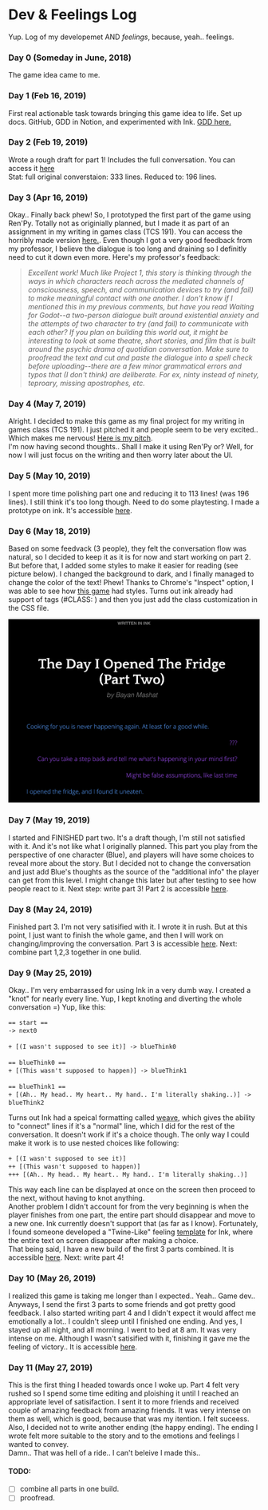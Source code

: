 # Dev & Feelings Log

Yup. Log of my developemet AND _feelings_, because, yeah.. feelings. 

### Day 0 (Someday in June, 2018) 
The game idea came to me.

### Day 1 (Feb 16, 2019) 
First real actionable task towards bringing this game idea to life. Set up docs. GitHub, GDD in Notion, and experimented with Ink. [GDD here.](https://www.notion.so/bmmashat/The-Day-I-Opened-The-Fridge-Game-69d833d91b7f473e9475f9eceaeb8a05)

### Day 2 (Feb 19, 2019)
Wrote a rough draft for part 1! Includes the full conversation. You can access it [here](https://docs.google.com/spreadsheets/d/16gAga-8uIu6R6mer9m4d9gmwYIOU6H50HAn1Ma33y58/edit#gid=1559134232) <br>
Stat: full original converstaion: 333 lines. Reduced to: 196 lines.

### Day 3 (Apr 16, 2019) 
Okay.. Finally back phew! So, I prototyped the first part of the game using Ren'Py. Totally not as originially planned, but I made it as part of an assignment in my writing in games class (TCS 191). You can access the horribly made version [here.](https://bmmashat.itch.io/the-day-i-opened-the-fridge). Even though I got a very good feedback from my professor, I believe the dialogue is too long and draining so I definitly need to cut it down even more. Here's my professor's feedback: 
> _Excellent work! Much like Project 1, this story is thinking through the ways in which characters reach across the mediated channels of consciousness, speech, and communication devices to try (and fail) to make meaningful contact with one another. I don't know if I mentioned this in my previous comments, but have you read Waiting for Godot--a two-person dialogue built around existential anxiety and the attempts of two character to try (and fail) to communicate with each other? If you plan on building this world out, it might be interesting to look at some theatre, short stories, and film that is built around the psychic drama of quotidian conversation. Make sure to proofread the text and cut and paste the dialogue into a spell check before uploading--there are a few minor grammatical errors and typos that (I don't think) are deliberate. For ex, ninty instead of ninety, teproary, missing apostrophes, etc._

### Day 4 (May 7, 2019) 
Alright. I decided to make this game as my final project for my writing in games class (TCS 191). I just pitched it and people seem to be very excited.. Which makes me nervous! [Here is my pitch](https://docs.google.com/presentation/d/1YInIJs9fiFnqte8Hz3Ug0oyNnVhcQ6Ftg02fu3GRNAI/edit?usp=sharing). <br>
I'm now having second thoughts.. Shall I make it using Ren'Py or? Well, for now I will just focus on the writing and then worry later about the UI. 

### Day 5 (May 10, 2019)
I spent more time polishing part one and reducing it to 113 lines! (was 196 lines). I still think it's too long though. Need to do some playtesting. I made a prototype on ink. It's accessible [here](https://bmmashat.itch.io/the-day-i-opened-the-fridge-part-one). 

### Day 6 (May 18, 2019)
Based on some feedvack (3 people), they felt the conversation flow was natural, so I decided to keep it as it is for now and start working on part 2. But before that, I added some styles to make it easier for reading (see picture below). I changed the background to dark, and I finally managed to change the color of the text! Phew! Thanks to Chrome's "Inspect" option, I was able to see how [this game](https://h-anklebone.itch.io/a-song-for-kharon) had styles. Turns out ink already had support of tags (#CLASS: <whatever>) and then you just add the class customization in the CSS file. 

![screenshot](https://github.com/bmmashat/the-day-i-opened-the-fridge/blob/master/screenshots/darkcolors.jpg "screenshot of colros")


### Day 7 (May 19, 2019) 
I started and FINISHED part two. It's a draft though, I'm still not satisfied with it. And it's not like what I originally planned. This part you play from the perspective of one character (Blue), and players will have some choices to reveal more about the story. But I decided not to change the conversation and just add Blue's thoughts as the source of the "additional info" the player can get from this level. I might change this later but after testing to see how people react to it. Next step: write part 3! Part 2 is accessible [here](https://bmmashat.itch.io/the-day-i-opened-the-fridge-part-two). 

### Day 8 (May 24, 2019) 
Finished part 3. I'm not very satisified with it. I wrote it in rush. But at this point, I just want to finish the whole game, and then I will work on changing/improving the conversation. Part 3 is accessible [here](https://bmmashat.itch.io/the-day-i-opened-the-fridge-part-three). Next: combine part 1,2,3 together in one bulid.

### Day 9 (May 25, 2019) 
Okay.. I'm very embarrassed for using Ink in a very dumb way. I created a "knot" for nearly every line. Yup, I kept knoting and diverting the whole conversation =) Yup, like this: 
```
== start == 
-> next0

+ [(I wasn't supposed to see it)] -> blueThink0

== blueThink0 == 
+ [(This wasn't supposed to happen)] -> blueThink1

== blueThink1 == 
+ [(Ah.. My head.. My heart.. My hand.. I'm literally shaking..)] -> blueThink2

```

Turns out Ink had a speical formatting called [weave](https://github.com/inkle/ink/blob/master/Documentation/WritingWithInk.md#part-2-weave), which gives the ability to "connect" lines if it's a "normal" line, which I did for the rest of the conversation. It doesn't work if it's a choice though. The only way I could make it work is to use nested choices like following: 
```
+ [(I wasn't supposed to see it)] 
++ [(This wasn't supposed to happen)] 
+++ [(Ah.. My head.. My heart.. My hand.. I'm literally shaking..)] 
```
This way each line can be displayed at once on the screen then proceed to the next, without having to knot anything. <br>
Another problem I didn't account for from the very beginning is when the player finishes from one part, the entire part should disappear and move to a new one. Ink currently doesn't support that (as far as I know). Fortunately, I found someone developed a "Twine-Like" feeling [template](https://github.com/wickedlyethan/ink-soaked) for Ink, where the entire text on screen disappear after making a choice. <br>
That being said, I have a new build of the first 3 parts combined. It is accessible [here](https://bmmashat.itch.io/the-day-i-opened-the-fridge-three-parts). Next: write part 4!

### Day 10 (May 26, 2019)
I realized this game is taking me longer than I expected.. Yeah.. Game dev.. Anyways, I send the first 3 parts to some friends and got pretty good feedback. I also started writing part 4 and I didn't expect it would affect me emotionally a lot.. I couldn't sleep until I finished one ending. And yes, I stayed up all night, and all morning. I went to bed at 8 am. It was very intense on me. Although I wasn't satisified with it, finishing it gave me the feeling of victory.. It is accessible [here](https://bmmashat.itch.io/the-day-i-opened-the-fridge-part-4).

### Day 11 (May 27, 2019)
This is the first thing I headed towards once I woke up. Part 4 felt very rushed so I spend some time editing and ploishing it until I reached an appropriate level of satisifaction. I sent it to more friends and received couple of amazing feedback from amazing friends. It was very intense on them as well, which is good, because that was my itention. I felt suceess. Also, I decided not to write another ending (the happy ending). The ending I wrote felt more suitable to the story and to the emotions and feelings I wanted to convey. <br>
Damn.. That was hell of a ride.. I can't beleive I made this.. 

#### TODO: 
- [ ] combine all parts in one build.
- [ ] proofread. 
